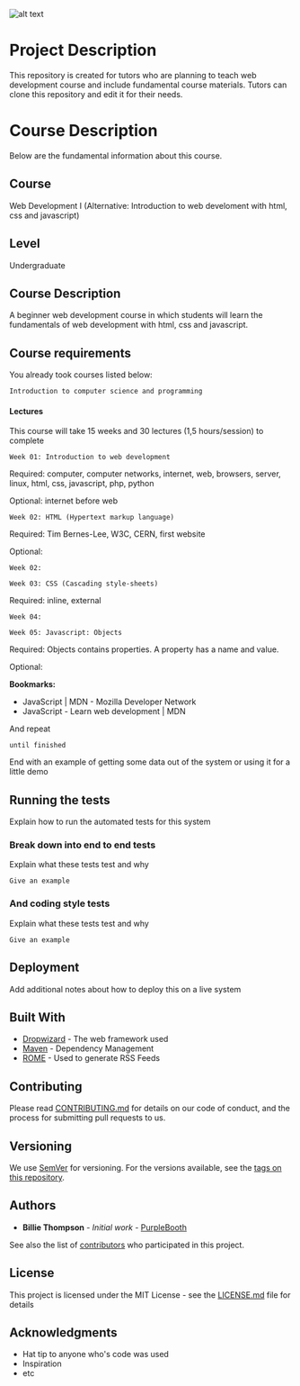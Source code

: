 ![alt text](http://m.inoglu-gruppe.de/wp-content/uploads/2017/04/001_intro.png)

# Project Description
This repository is created for tutors who are planning to teach web development course and include fundamental course materials. Tutors can clone this repository and edit it for their needs.

# Course Description
Below are the fundamental information about this course.

## Course

Web Development I (Alternative: Introduction to web develoment with html, css and javascript)

## Level

Undergraduate

## Course Description

A beginner web development course in which students will learn the fundamentals of web development with html, css and javascript.

## Course requirements

You already took courses listed below:

```
Introduction to computer science and programming
```

#### Lectures

This course will take 15 weeks and 30 lectures (1,5 hours/session) to complete

```
Week 01: Introduction to web development
```
Required: computer, computer networks, internet, web, browsers, server, linux, html, css, javascript, php, python

Optional: internet before web
```
Week 02: HTML (Hypertext markup language)
```
Required: Tim Bernes-Lee, W3C, CERN, first website

Optional:  
```
Week 02:
```
```
Week 03: CSS (Cascading style-sheets)
```
Required: inline, external
```
Week 04:
```
```
Week 05: Javascript: Objects
```
Required: Objects contains properties. A property has a name and value.

Optional: 

**Bookmarks:** 

- JavaScript | MDN - Mozilla Developer Network
- JavaScript - Learn web development | MDN

And repeat

```
until finished
```

End with an example of getting some data out of the system or using it for a little demo

## Running the tests

Explain how to run the automated tests for this system

### Break down into end to end tests

Explain what these tests test and why

```
Give an example
```

### And coding style tests

Explain what these tests test and why

```
Give an example
```

## Deployment

Add additional notes about how to deploy this on a live system

## Built With

* [Dropwizard](http://www.dropwizard.io/1.0.2/docs/) - The web framework used
* [Maven](https://maven.apache.org/) - Dependency Management
* [ROME](https://rometools.github.io/rome/) - Used to generate RSS Feeds

## Contributing

Please read [CONTRIBUTING.md](https://gist.github.com/PurpleBooth/b24679402957c63ec426) for details on our code of conduct, and the process for submitting pull requests to us.

## Versioning

We use [SemVer](http://semver.org/) for versioning. For the versions available, see the [tags on this repository](https://github.com/your/project/tags). 

## Authors

* **Billie Thompson** - *Initial work* - [PurpleBooth](https://github.com/PurpleBooth)

See also the list of [contributors](https://github.com/your/project/contributors) who participated in this project.

## License

This project is licensed under the MIT License - see the [LICENSE.md](LICENSE.md) file for details

## Acknowledgments

* Hat tip to anyone who's code was used
* Inspiration
* etc

